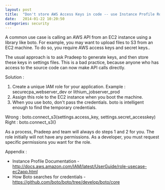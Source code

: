 ```yaml
---
layout: post
title:  "Don't store AWS Access Keys in code -- use Instance Profile Roles instead"
date:   2014-01-22 10:20:50
categories: security
---
```


A common use case is calling an AWS API from an EC2 instance using a library like boto. For example, you may want to upload files to S3 from an EC2 machine. To do so, you require AWS access keys and secret keys..

The usual approach is to ask Pradeep to generate keys, and then store these keys in settings files. This is a bad practice, because anyone who has access to the source code can now make API calls directly. 

Solution :
1. Create a unique IAM role for your application. Example : securecpa_webserver_dev or lithium_jobserver_prod
2. Assign this role to the EC2 instance when you boot the machine.
3. When you use boto, don't pass the credentials. boto is intelligent enough to find the temporary credentials.

Wrong : boto.connect_s3(settings.access_key, settings.secret_accesskey)
Right   : boto.connect_s3()

As a process, Pradeep and team will always do steps 1 and 2 for you. The role initially will not have any permissions. As a developer, you must request specific permissions you want for the role.

Appendix :
* Instance Profile Documentation - http://docs.aws.amazon.com/IAM/latest/UserGuide/role-usecase-ec2app.html
* How Boto searches for credentials - https://github.com/boto/boto/tree/develop/boto/core